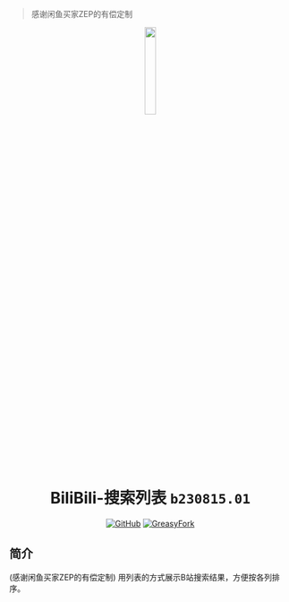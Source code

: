 > 感谢闲鱼买家ZEP的有偿定制

<div align="center">
    <img src="https://github.com/SynRGB/BiliBili-SearchList/raw/main/%23README/icon/256.png" width="20%"/>
    <h1>BiliBili-搜索列表 <code>b230815.01</code></h1>
	<p>
        <a href='https://github.com/SynRGB/BiliBili-SearchList'><img src="https://img.shields.io/badge/-GitHub-3A3A3A?style=flat&amp;logo=GitHub&amp;logoColor=white" referrerpolicy="no-referrer" alt="GitHub"></a>
	    <a href=''><img src="https://img.shields.io/badge/-GreasyFork-670000?style=flat&amp;logo=tampermonkey&amp;logoColor=white" referrerpolicy="no-referrer" alt="GreasyFork"></a>
    </p>
</div>

## 简介

(感谢闲鱼买家ZEP的有偿定制) 用列表的方式展示B站搜索结果，方便按各列排序。